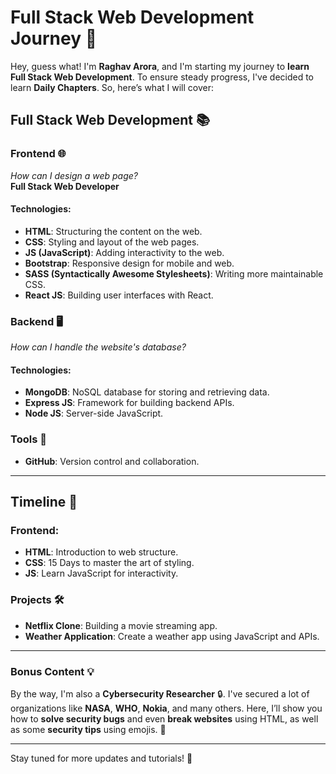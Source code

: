 <h1>Full Stack Web Development Journey 🚀</h1>

<p>Hey, guess what! I'm <strong>Raghav Arora</strong>, and I'm starting my journey to <strong>learn Full Stack Web Development</strong>. To ensure steady progress, I've decided to learn <strong>Daily Chapters</strong>. So, here’s what I will cover:</p>

<h2>Full Stack Web Development 📚</h2>

<h3>Frontend 🌐</h3>
<p><em>How can I design a web page?</em><br>
<strong>Full Stack Web Developer</strong></p>

<h4>Technologies:</h4>
<ul>
    <li><strong>HTML</strong>: Structuring the content on the web.</li>
    <li><strong>CSS</strong>: Styling and layout of the web pages.</li>
    <li><strong>JS (JavaScript)</strong>: Adding interactivity to the web.</li>
    <li><strong>Bootstrap</strong>: Responsive design for mobile and web.</li>
    <li><strong>SASS (Syntactically Awesome Stylesheets)</strong>: Writing more maintainable CSS.</li>
    <li><strong>React JS</strong>: Building user interfaces with React.</li>
</ul>

<h3>Backend 🖥️</h3>
<p><em>How can I handle the website's database?</em></p>

<h4>Technologies:</h4>
<ul>
    <li><strong>MongoDB</strong>: NoSQL database for storing and retrieving data.</li>
    <li><strong>Express JS</strong>: Framework for building backend APIs.</li>
    <li><strong>Node JS</strong>: Server-side JavaScript.</li>
</ul>

<h3>Tools 🔧</h3>
<ul>
    <li><strong>GitHub</strong>: Version control and collaboration.</li>
</ul>

<hr>

<h2>Timeline 📅</h2>

<h3><strong>Frontend:</strong></h3>
<ul>
    <li><strong>HTML</strong>: Introduction to web structure.</li>
    <li><strong>CSS</strong>: 15 Days to master the art of styling.</li>
    <li><strong>JS</strong>: Learn JavaScript for interactivity.</li>
</ul>

<h3><strong>Projects</strong> 🛠️</h3>
<ul>
    <li><strong>Netflix Clone</strong>: Building a movie streaming app.</li>
    <li><strong>Weather Application</strong>: Create a weather app using JavaScript and APIs.</li>
</ul>

<hr>

<h3>Bonus Content 💡</h3>
<p>By the way, I'm also a <strong>Cybersecurity Researcher</strong> 🔒. I've secured a lot of organizations like <strong>NASA</strong>, <strong>WHO</strong>, <strong>Nokia</strong>, and many others. Here, I’ll show you how to <strong>solve security bugs</strong> and even <strong>break websites</strong> using HTML, as well as some <strong>security tips</strong> using emojis. 🐞</p>

<hr>

<p>Stay tuned for more updates and tutorials! 🚀</p>
